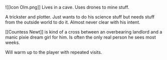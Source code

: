 ![[Icon Olm.png]]
Lives in a cave. Uses drones to mine stuff.

A trickster and plotter. Just wants to do his science stuff but needs stuff from the outside world to do it. Almost never clear with his intent.

[[Countess Newt]] is kind of a cross between an overbearing landlord and a manic pixie dream girl for him. Is often the only real person he sees most weeks.

Will warm up to the player with repeated visits.